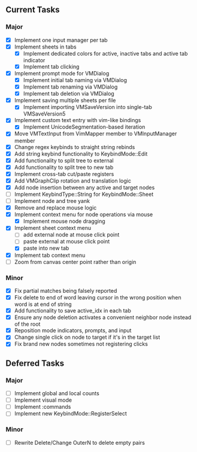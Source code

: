 ## Current Tasks
### Major
- [x] Implement one input manager per tab
- [x] Implement sheets in tabs
    - [x] Implement dedicated colors for active, inactive tabs and active tab indicator
    - [x] Implement tab clicking
- [x] Implement prompt mode for VMDialog
    - [x] Implement initial tab naming via VMDialog
    - [x] Implement tab renaming via VMDialog
    - [x] Implement tab deletion via VMDialog
- [x] Implement saving multiple sheets per file
    - [x] Implement importing VMSaveVersion into single-tab VMSaveVersion5
- [x] Implement custom text entry with vim-like bindings
    - [x] Implement UnicodeSegmentation-based iteration
- [x] Move VMTextInput from VimMapper member to VMInputManager member
- [x] Change regex keybinds to straight string rebinds
- [x] Add string keybind functionality to KeybindMode::Edit
- [x] Add functionality to split tree to external
- [x] Add functionality to split tree to new tab
- [x] Implement cross-tab cut/paste registers 
- [x] Add VMGraphClip rotation and translation logic
- [x] Add node insertion between any active and target nodes
- [ ] Implement KeybindType::String for KeybindMode::Sheet
- [ ] Implement node and tree yank
- [x] Remove and replace mouse logic
- [x] Implement context menu for node operations via mouse
    - [x] Implement mouse node dragging
- [x] Implement sheet context menu
    - [ ] add external node at mouse click point
    - [ ] paste external at mouse click point
    - [x] paste into new tab
- [x] Implement tab context menu
- [ ] Zoom from canvas center point rather than origin

### Minor
- [x] Fix partial matches being falsely reported
- [x] Fix delete to end of word leaving cursor in the wrong position when word is at end of string
- [x] Add functionality to save active_idx in each tab
- [x] Ensure any node deletion activates a convenient neighbor node instead of the root
- [x] Reposition mode indicators, prompts, and input
- [x] Change single click on node to target if it's in the target list
- [x] Fix brand new nodes sometimes not registering clicks

## Deferred Tasks
### Major
- [ ] Implement global and local counts
- [ ] Implement visual mode
- [ ] Implement :commands
- [ ] Implement new KeybindMode::RegisterSelect

### Minor
- [ ] Rewrite Delete/Change OuterN to delete empty pairs
